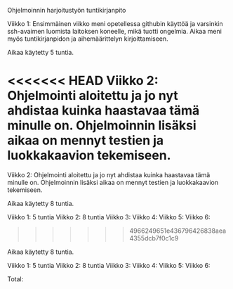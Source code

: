 ﻿Ohjelmoinnin harjoitustyön tuntikirjanpito

Viikko 1: Ensimmäinen viikko meni opetellessa githubin käyttöä ja varsinkin ssh-avaimen luomista laitoksen koneelle, mikä tuotti ongelmia. Aikaa meni myös tuntikirjanpidon ja aihemäärittelyn kirjoittamiseen.

Aikaa käytetty 5 tuntia.

<<<<<<< HEAD
Viikko 2: Ohjelmointi aloitettu ja jo nyt ahdistaa kuinka haastavaa tämä minulle on. Ohjelmoinnin lisäksi aikaa on mennyt testien ja luokkakaavion tekemiseen.
=======
Viikko 2:
Ohjelmointi aloitettu ja jo nyt ahdistaa kuinka haastavaa tämä minulle on. Ohjelmoinnin lisäksi aikaa on mennyt testien ja luokkakaavion tekemiseen.

Aikaa käytetty 8 tuntia.

Viikko 1: 5 tuntia
Viikko 2: 8 tuntia
Viikko 3:
Viikko 4:
Viikko 5:
Viikko 6:
>>>>>>> 4966249651e436796426838aea4355dcb7f0c1c9

Aikaa käytetty 8 tuntia.

Viikko 1: 5 tuntia Viikko 2: 8 tuntia Viikko 3: Viikko 4: Viikko 5: Viikko 6:

Total:
